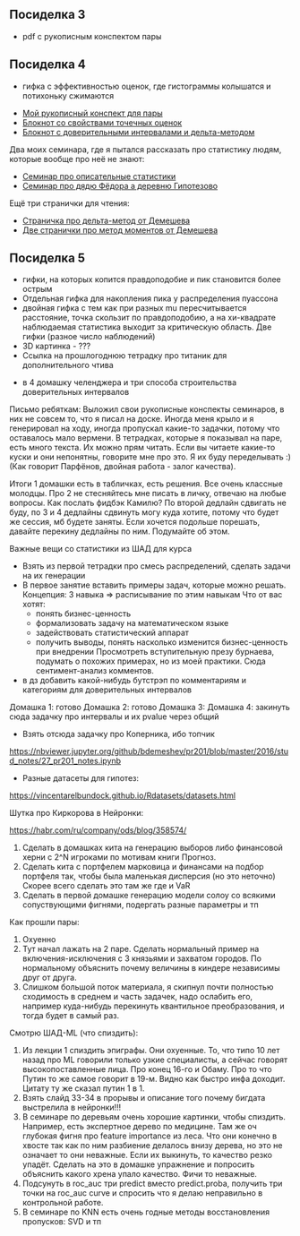 
## Посиделка 3

- pdf с рукописным конспектом пары

## Посиделка 4

- гифка с эффективностью оценок, где гистограммы колышатся и потихоньку сжимаются


* [Мой рукописный конспект для пары]( )
* [Блокнот со свойствами точечных оценок](https://nbviewer.jupyter.org/github/FUlyankin/r_probability/blob/master/end_seminars_2019/sem_4/4.1%20estimates.ipynb)
* [Блокнот с доверительными интервалами и дельта-методом](https://nbviewer.jupyter.org/github/FUlyankin/r_probability/blob/master/end_seminars_2019/sem_4/4.2%20confidence_intervals.ipynb)

Два моих семинара, где я пытался рассказать про статистику людям, которые вообще про неё не знают:

* [Семинар про описательные статистики](https://github.com/FUlyankin/r_probability/blob/master/end_seminars_2019/sem_4/sem_preFedor.pdf)
* [Семинар про дядю Фёдора а деревню Гипотезово](https://github.com/FUlyankin/r_probability/blob/master/end_seminars_2019/sem_4/sem_Fedor.pdf)

Ещё три странички для чтения:

* [Страничка про дельта-метод от Демешева](https://github.com/bdemeshev/pr201/blob/master/delta_method/delta_method.pdf)
* [Две странички про метод моментов от Демешева](https://github.com/bdemeshev/pr201/raw/master/meth_moments/meth_moments_main.pdf)



## Посиделка 5

* гифки, на которых копится правдоподобие и пик становится более острым
* Отдельная гифка для накопления пика у распределения пуассона
* двойная гифка с тем как при разных mu пересчитывается расстояние, точка скользит по правдоподобию, а на хи-квадрате наблюдаемая статистика выходит за критическую область. Две гифки (разное число наблюдений)
* 3D картинка - ???
* Ссылка на прошлогоднюю тетрадку про титаник для дополнительного чтива



- в 4 домашку челенджера и три способа строительства доверительных интервалов

Письмо ребяткам: Выложил свои рукописные конспекты семинаров, в них не совсем то, что я писал на доске. Иногда меня крыло и я генерировал на ходу, иногда пропускал какие-то задачки, потому что оставалось мало вермени. В тетрадках, которые я показывал на паре, есть много текста. Их можно прям читать. Если вы читаете какие-то куски и они непонятны, говорите мне про это. Я их буду переделывать :) (Как говорит Парфёнов, двойная работа - залог качества).

Итоги 1 домашки есть в табличках, есть решения. Все очень классные молодцы. Про 2 не стесняйтесь мне писать в личку, отвечаю на любые вопросы. Как послать фидбэк Камилю?  По второй дедлайн сдвигать не буду, по 3 и 4 дедлайны сдвинуть могу куда хотите, потому что будет же сессия, мб будете заняты. Если хочется подольше порешать, давайте перекину дедлайны по ним. Подумайте об этом.


Важные вещи со статистики из ШАД для курса

- Взять из первой тетрадки про смесь распределений, сделать задачи на их генерации
- В первое занятие вставить примеры задач, которые можно решать. Концепция: 3 навыка => расписывание по этим навыкам
Что от вас хотят:
   * понять бизнес-ценность
   * формализовать задачу на математическом языке
   * задействовать статистический аппарат
   * получить выводы, понять насколько изменится бизнес-ценность при внедрении
Просмотреть вступительную презу бурнаева, подумать о похожих примерах, но из моей практики. Сюда сентимент-анализ комментов.
- в дз добавить какой-нибудь бутстрэп по комментариям и категориям для доверительных интервалов


Домашка 1: готово
Домашка 2: готово
Домашка 3:
Домашка 4: закинуть сюда задачку про интервалы и их pvalue через общий

- Взять отсюда задачку про Коперника, ибо топчик

https://nbviewer.jupyter.org/github/bdemeshev/pr201/blob/master/2016/stud_notes/27_pr201_notes.ipynb

- Разные датасеты для гипотез:

https://vincentarelbundock.github.io/Rdatasets/datasets.html


Шутка про Киркорова в Нейронки:

https://habr.com/ru/company/ods/blog/358574/

1. Сделать в домашках кита на генерацию выборов либо финансовой херни с 2^N игроками по мотивам книги Прогноз.
2. Сделать кита с портфелем марковица и финансами на подбор портфеля так, чтобы была маленькая дисперсия (но это неточно) Скорее всего сделать это там же где и VaR
3. Сделать в первой домашке генерацию модели солоу со всякими сопуствующими фигнями, подергать разные параметры и тп



Как прошли пары:
1. Охуенно
2. Тут начал лажать на 2 паре. Сделать нормальный пример на включения-исключения с 3 князьями и захватом городов. По нормальному объяснить почему величины в киндере независимы друг от друга.
3. Слишком большой поток материала, я скипнул почти полностью сходимость в среднем и часть задачек, надо ослабить его, например куда-нибудь перекинуть квантильное преобразования, и тогда будет в самый раз.



Смотрю ШАД-ML (что спиздить):

1. Из лекции 1 спиздить эпиграфы. Они охуенные. То, что типо 10 лет назад про ML говорили только узкие специалисты, а сейчас говорят высокопоставленные лица. Про конец 16-го и Обаму. Про то что Путин то же самое говорит в 19-м. Видно как быстро инфа доходит. Цитату ту же сказал путин 1 в 1.
2. Взять слайд 33-34 в прорывы и описание того почему бигдата выстрелила в нейронки!!!
3. В семинаре по деревьям очень хорошие картинки, чтобы спиздить. Например, есть экспертное дерево по медицине. Там же оч глубокая фигня про feature importance из леса. Что они конечно в хвосте так как по ним разбиение делалось внизу дерева, но это не означает то они неважные. Если их выкинуть, то качество резко упадёт. Сделать на это в домашке упражнение и попросить объяснить какого хрена упало качество. Фичи то неважные.
4. Подсунуть в roc_auc три predict вместо predict.proba, получить три точки на roc_auc curve  и спросить что я делаю неправильно в контрольной работе.
5. В семинаре по KNN есть очень годные методы восстановления пропусков: SVD и тп
